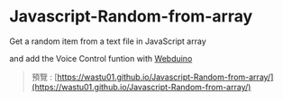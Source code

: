 # Javascript-Random-from-array
 
 Get a random item from a text file in JavaScript array
 
 and add the Voice Control funtion with [Webduino](https://webduino.io)
 
 > 預覽 : [https://wastu01.github.io/Javascript-Random-from-array/](https://wastu01.github.io/Javascript-Random-from-array/)
